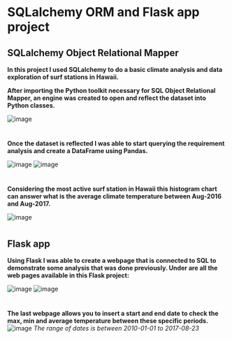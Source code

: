 # SQLalchemy ORM and Flask app project

## SQLalchemy Object Relational Mapper

**In this project I used SQLalchemy to do a basic climate analysis and data exploration of surf stations in Hawaii.**

**After importing the Python toolkit necessary for SQL Object Relational Mapper, an engine was created to open and reflect the dataset into Python classes.**

![image](https://github.com/Daniels2023/SQLalchemy/assets/124798004/a4ab9592-0cff-4369-9f4b-95bafd3e7b84)
# 

**Once the dataset is reflected I was able to start querying the requirement analysis and create a DataFrame using Pandas.**

![image](https://github.com/Daniels2023/SQLalchemy/assets/124798004/0fe349ba-aad0-4b0d-8a56-bc9621192f37)
![image](https://github.com/Daniels2023/SQLalchemy/assets/124798004/e0f59cad-a04e-44a7-afd3-0fc75a20388c)
# 

**Considering the most active surf station in Hawaii this histogram chart can answer what is the average climate temperature between Aug-2016 and Aug-2017.**

![image](https://github.com/Daniels2023/SQLalchemy/assets/124798004/b9edbc11-d70d-4dc8-975e-03407fd682b6)
# 

## Flask app

**Using Flask I was able to create a webpage that is connected to SQL to demonstrate some analysis that was done previously. Under are all the web pages available in this Flask project:**

![image](https://github.com/Daniels2023/SQLalchemy/assets/124798004/5deaae79-2feb-4080-add8-2b546134261c)
![image](https://github.com/Daniels2023/SQLalchemy/assets/124798004/ce8bf597-8045-44f5-a602-856a9df339d5)
# 

**The last webpage allows you to insert a start and end date to check the max, min and average temperature between these specific periods.**
![image](https://github.com/Daniels2023/SQLalchemy/assets/124798004/03ef8d90-f293-45e0-850b-ee181983dec4)
*The range of dates is between 2010-01-01 to 2017-08-23*
# 
